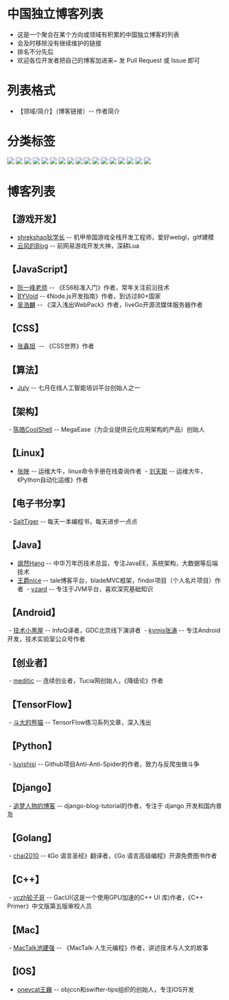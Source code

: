 # 中国独立博客列表
- 这是一个聚合在某个方向或领域有积累的中国独立博客的列表
- 会及时移除没有继续维护的链接
- 排名不分先后
- 欢迎各位开发者把自己的博客加进来~ 发 Pull Request 或 Issue 即可 

# 列表格式
- 【领域/简介】（博客链接）-- 作者简介

# 分类标签
[![](https://img.shields.io/badge/%E6%B8%B8%E6%88%8F%E5%BC%80%E5%8F%91--green.svg)](##【游戏开发】)
[![](https://img.shields.io/badge/JavaScript--brightgreen.svg)](##【JavaScript】)
[![](https://img.shields.io/badge/CSS--yellowgreen.svg)](##【CSS】)
[![](https://img.shields.io/badge/%E7%AE%97%E6%B3%95--yellow.svg)](##【算法】)
[![](https://img.shields.io/badge/%E6%9E%B6%E6%9E%84--orange.svg)](##【架构】)
[![](https://img.shields.io/badge/Linux--red.svg)](##【Linux】)
[![](https://img.shields.io/badge/%E7%94%B5%E5%AD%90%E4%B9%A6--lightgrey.svg)](##【电子书分享】)
[![](https://img.shields.io/badge/Java--blue.svg)](##【Java】)
[![](https://img.shields.io/badge/Android--brightgreen.svg)](##【Android】)
[![](https://img.shields.io/badge/%E5%88%9B%E4%B8%9A%E8%80%85--green.svg)](##【创业者】)
[![](https://img.shields.io/badge/Tensorflow--yellowgreen.svg)](##【TensorFlow】)
[![](https://img.shields.io/badge/Python--yellow.svg)](##【Python】)
[![](https://img.shields.io/badge/Django--orange.svg)](##【Django】)
[![](https://img.shields.io/badge/Golang--red.svg)](##【Golang】)
[![](https://img.shields.io/badge/C%2B%2B--lightgrey.svg)](##【C++】)
[![](https://img.shields.io/badge/Mac--blue.svg)](##【Mac】)
[![](https://img.shields.io/badge/IOS--brightgreen.svg)](##【IOS】)

# 博客列表
## 【游戏开发】
  - [shrekshao狄学长](http://shrekshao.github.io/) -- 机甲帝国游戏全栈开发工程师，爱好webgl，gltf建模
  - [云风的Blog](https://blog.codingnow.com/) -- 前网易游戏开发大神，深耕Lua
## 【JavaScript】
  - [阮一峰老师](http://www.ruanyifeng.com/home.html) -- 《ES6标准入门》作者，常年关注前沿技术
  - [BYVoid](https://www.byvoid.com/) -- 《Node.js开发指南》作者，到访过80+国家
  - [吴浩麟](http://wuhaolin.cn/) -- 《深入浅出WebPack》作者，liveGo开源流媒体服务器作者
## 【CSS】
  - [张鑫旭](http://www.zhangxinxu.com/)  -- 《CSS世界》作者
## 【算法】
  - [July](http://blog.csdn.net/v_JULY_v) -- 七月在线人工智能培训平台创始人之一
## 【架构】
  - [陈皓CoolShell](https://coolshell.cn/) -- MegaEase（为企业提供云化应用架构的产品）创始人
## 【Linux】
  - [张映](http://blog.51yip.com/) -- 运维大牛，linux命令手册在线查询作者
  - [刘天斯](https://www.liuts.com/) -- 运维大牛，《Python自动化运维》作者
## 【电子书分享】
  - [SaltTiger](https://salttiger.com/) -- 每天一本编程书，每天进步一点点
## 【Java】
  - [飒然Hang](http://www.rowkey.me/) -- 中华万年历技术总监，专注JavaEE，系统架构，大数据等后端技术
  - [王爵nice](https://blog.biezhi.me/) -- tale博客平台，bladeMVC框架，findor项目（个人名片项目）作者
  - [vzard](https://vzardlloo.github.io/) -- 专注于JVM平台，喜欢深究基础知识
## 【Android】
  - [技术小黑屋](https://droidyue.com/) -- InfoQ译者，GDC北京线下演讲者
  - [kymjs张涛](https://kymjs.com/) -- 专注Android开发，技术实验室公众号作者
## 【创业者】
  - [meditic](http://meditic.com/category/all) -- 连续创业者，Tucia网创始人，《降级论》作者
## 【TensorFlow】
  - [斗大的熊猫](http://blog.topspeedsnail.com/) -- TensorFlow练习系列文章，深入浅出
## 【Python】
  - [luyishisi](https://www.urlteam.org/) -- Github项目Anti-Anti-Spider的作者，致力与反爬虫做斗争
## 【Django】
  - [追梦人物的博客](https://www.zmrenwu.com/) -- django-blog-tutorial的作者，专注于 django 开发和国内普及
## 【Golang】
  - [chai2010](https://chai2010.cn/) -- 《Go 语言圣经》翻译者，《Go 语言高级编程》开源免费图书作者
## 【C++】
  - [vczh轮子哥](http://www.cppblog.com/vczh) -- GacUI(这是一个使用GPU加速的C++ UI 库)作者，《C++ Primer》中文版第五版审校人员
## 【Mac】
  - [MacTalk池建强](http://macshuo.com/) -- 《MacTalk·人生元编程》作者，讲述技术与人文的故事
## 【IOS】
  - [onevcat王巍](https://onevcat.com/) -- objccn和swifter-tips组织的创始人，专注IOS开发
